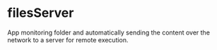# filesServer
App monitoring folder and automatically sending the content over the network to a server for remote execution.
